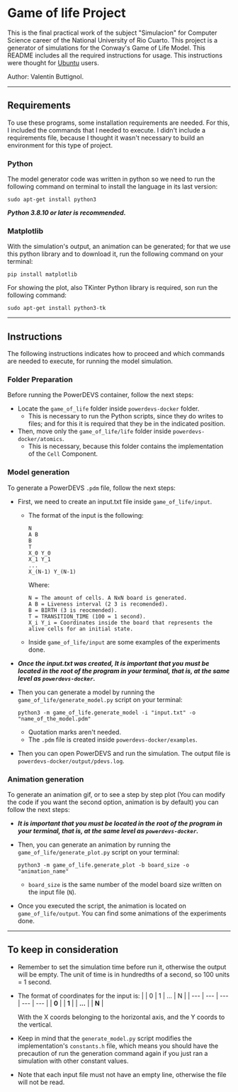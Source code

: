 # Game of life Project

This is the final practical work of the subject "Simulacion" for Computer Science career of the National University of Rio Cuarto. This project is a generator of simulations for the Conway's Game of Life Model. This README includes all the required instructions for usage. This instructions were thought for [Ubuntu](https://ubuntu.com/download/desktop) users.

Author: Valentín Buttignol.

---

## Requirements

To use these programs, some installation requirements are needed. For this, I included the commands that I needed to execute. I didn't include a requirements file, because I thought it wasn't necessary to build an environment for this type of project.

### Python

The model generator code was written in python so we need to run the following command on terminal to install the language in its last version:
```
sudo apt-get install python3
```

***Python 3.8.10 or later is recommended.***

### Matplotlib

With the simulation's output, an animation can be generated; for that we use this python library and to download it, run the following command on your terminal:
```
pip install matplotlib
```

For showing the plot, also TKinter Python library is required, son run the following command:
```
sudo apt-get install python3-tk
```

---

## Instructions

The following instructions indicates how to proceed and which commands are needed to execute, for running the model simulation. 

### Folder Preparation

Before running the PowerDEVS container, follow the next steps:

- Locate the ```game_of_life``` folder inside ```powerdevs-docker``` folder.
    - This is necessary to run the Python scripts, since they do writes to files; and for this it is required that they be in the indicated position.
- Then, move only the ```game_of_life/life``` folder inside ```powerdevs-docker/atomics```. 
    - This is necessary, because this folder contains the implementation of the ```Cell``` Component.

### Model generation

To generate a PowerDEVS ```.pdm``` file, follow the next steps:

- First, we need to create an input.txt file inside ```game_of_life/input```.
    - The format of the input is the following:

        ```
        N
        A B
        B
        T
        X_0 Y_0
        X_1 Y_1
        ...
        X_(N-1) Y_(N-1)
        ```
        Where:
        ```
        N = The amount of cells. A NxN board is generated.
        A B = Liveness interval (2 3 is recomended).
        B = BIRTH (3 is reocmended).
        T = TRANSITION_TIME (100 = 1 second).
        X_i Y_i = Coordinates inside the board that represents the alive cells for an initial state.
        ```

    - Inside ```game_of_life/input``` are some examples of the experiments done.
- ***Once the input.txt was created, It is important that you must be located in the root of the program in your terminal, that is, at the same level as ```powerdevs-docker```.***
- Then you can generate a model by running the ```game_of_life/generate_model.py``` script on your terminal:

    ```
    python3 -m game_of_life.generate_model -i "input.txt" -o "name_of_the_model.pdm"
    ```
    - Quotation marks aren't needed.
    - The ```.pdm``` file is created inside ```powerdevs-docker/examples```.
- Then you can open PowerDEVS and run the simulation. The output file is ```powerdevs-docker/output/pdevs.log```.

### Animation generation

To generate an animation gif, or to see a step by step plot (You can modify the code if you want the second option, animation is by default) you can follow the next steps:

- ***It is important that you must be located in the root of the program in your terminal, that is, at the same level as ```powerdevs-docker```.***
- Then, you can generate an animation by running the ```game_of_life/generate_plot.py``` script on your terminal:

    ```
    python3 -m game_of_life.generate_plot -b board_size -o "animation_name"
    ```
    - ```board_size``` is the same number of the model board size written on the input file (```N```).
- Once you executed the script, the animation is located on ```game_of_life/output```. You can find some animations of the experiments done.

---

## To keep in consideration
- Remember to set the simulation time before run it, otherwise the output will be empty. The unit of time is in hundredths of a second, so 100 units = 1 second.
- The format of coordinates for the input is:
    |  | 0 | 1 | ... | N |
    | --- | --- | --- | --- | --- |
    | **0** |
    | **1** |
    | **...** |
    | **N** |

    With the X coords belonging to the horizontal axis, and the Y coords to the vertical.
- Keep in mind that the ```generate_model.py``` script modifies the implementation's ```constants.h``` file, which means you should have the precaution of run the generation command again if you just ran a simulation with other constant values.
- Note that each input file must not have an empty line, otherwise the file will not be read.